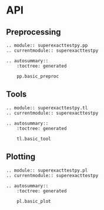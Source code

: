 # API

## Preprocessing

```{eval-rst}
.. module:: superexacttestpy.pp
.. currentmodule:: superexacttestpy

.. autosummary::
    :toctree: generated

    pp.basic_preproc
```

## Tools

```{eval-rst}
.. module:: superexacttestpy.tl
.. currentmodule:: superexacttestpy

.. autosummary::
    :toctree: generated

    tl.basic_tool
```

## Plotting

```{eval-rst}
.. module:: superexacttestpy.pl
.. currentmodule:: superexacttestpy

.. autosummary::
    :toctree: generated

    pl.basic_plot
```

